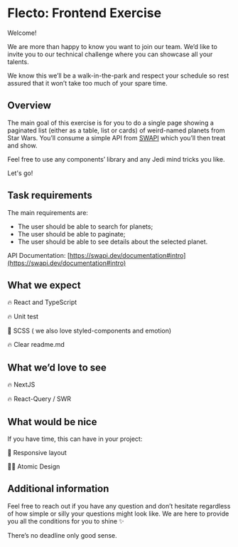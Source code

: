 # Flecto: Frontend Exercise

Welcome!

We are more than happy to know you want to join our team. We’d like to invite you to our technical challenge where you can showcase all your talents.

We know this we’ll be a walk-in-the-park and respect your schedule so rest assured that it won’t take too much of your spare time.

## **Overview**

The main goal of this exercise is for you to do a single page showing a paginated list (either as a table, list or cards) of weird-named planets from Star Wars. You’ll consume a simple API from [SWAPI](https://swapi.dev/documentation#intro) which you’ll then treat and show.

Feel free to use any components’ library and any Jedi mind tricks you like.

Let's go!

## **Task requirements**

The main requirements are:

- The user should be able to search for planets;
- The user should be able to paginate;
- The user should be able to see details about the selected planet.

API Documentation: [https://swapi.dev/documentation#intro](https://swapi.dev/documentation#intro)

## **What we expect**

🔥 React and TypeScript

🔥 Unit test

💅 SCSS ( we also love styled-components and emotion)

🔥 Clear readme.md

## What w**e’d love to see**

🔥 NextJS

🔥 React-Query / SWR

## What would be nice

If you have time, this can have in your project:

🎨 Responsive layout

🧑‍🔬 Atomic Design

## **Additional information**

Feel free to reach out if you have any question and don’t hesitate regardless of how simple or silly your questions might look like. We are here to provide you all the conditions for you to shine ✨

There’s no deadline only good sense.
